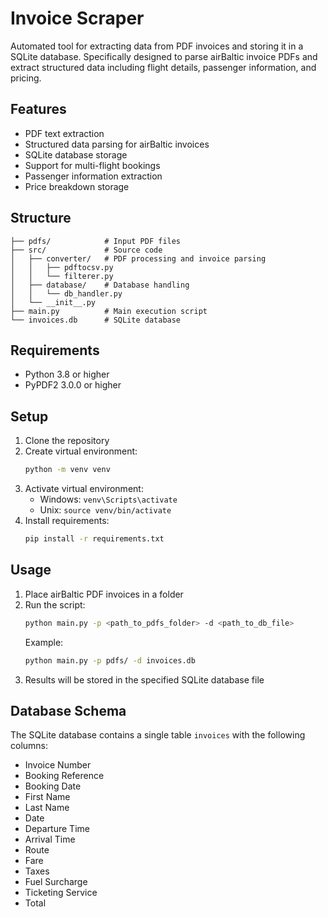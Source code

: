 # Invoice Scraper

Automated tool for extracting data from PDF invoices and storing it in a SQLite database. Specifically designed to parse airBaltic invoice PDFs and extract structured data including flight details, passenger information, and pricing.

## Features

- PDF text extraction
- Structured data parsing for airBaltic invoices
- SQLite database storage
- Support for multi-flight bookings
- Passenger information extraction
- Price breakdown storage

## Structure

```
├── pdfs/            # Input PDF files
├── src/             # Source code
│   ├── converter/   # PDF processing and invoice parsing
│   │   ├── pdftocsv.py
│   │   └── filterer.py
│   ├── database/    # Database handling
│   │   └── db_handler.py
│   └── __init__.py
├── main.py          # Main execution script
└── invoices.db      # SQLite database
```

## Requirements

- Python 3.8 or higher
- PyPDF2 3.0.0 or higher

## Setup

1. Clone the repository
2. Create virtual environment:
   ```bash
   python -m venv venv
   ```
3. Activate virtual environment:
   - Windows: `venv\Scripts\activate`
   - Unix: `source venv/bin/activate`
4. Install requirements:
   ```bash
   pip install -r requirements.txt
   ```

## Usage

1. Place airBaltic PDF invoices in a folder
2. Run the script:
   ```bash
   python main.py -p <path_to_pdfs_folder> -d <path_to_db_file>
   ```
   Example:
   ```bash
   python main.py -p pdfs/ -d invoices.db
   ```
3. Results will be stored in the specified SQLite database file

## Database Schema

The SQLite database contains a single table `invoices` with the following columns:

- Invoice Number
- Booking Reference
- Booking Date
- First Name
- Last Name
- Date
- Departure Time
- Arrival Time
- Route
- Fare
- Taxes
- Fuel Surcharge
- Ticketing Service
- Total
